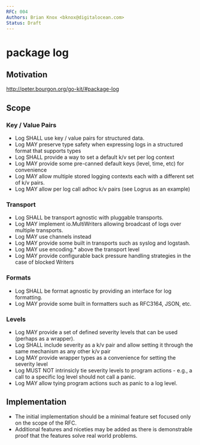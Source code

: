 ```yaml
---
RFC: 004
Authors: Brian Knox <bknox@digitalocean.com>
Status: Draft
---
```


# package log

## Motivation

http://peter.bourgon.org/go-kit/#package-log

## Scope

### Key / Value Pairs
*	Log SHALL use key / value pairs for structured data.
*	Log MAY preserve type safety when expressing logs in a structured format that supports types
*	Log SHALL provide a way to set a default k/v set per log context
*	Log MAY provide some pre-canned default keys (level, time, etc) for convenience
*	Log MAY allow multiple stored logging contexts each with a different set of k/v pairs.
*	Log MAY allow per log call adhoc k/v pairs (see Logrus as an example)

### Transport
*	Log SHALL be transport agnostic with pluggable transports.
*	Log MAY implement io.MultiWriters allowing broadcast of logs over multiple transports.
*	Log MAY use channels instead
*	Log MAY provide some built in transports such as syslog and logstash.
*	Log MAY use encoding.* above the transport level
*	Log MAY provide configurable back pressure handling strategies in the case of blocked Writers

### Formats
*	Log SHALL be format agnostic by providing an interface for log formatting.
*	Log MAY provide some built in formatters such as RFC3164, JSON, etc.

### Levels
*	Log MAY provide a set of defined severity levels that can be used (perhaps as a wrapper).
*	Log SHALL include severity as a k/v pair and allow setting it through the same mechanism as any other k/v pair
*	Log MAY provide wrapper types as a convenience for setting the severity level
*	Log MUST NOT intrinsicly tie severity levels to program actions - e.g., a call to a specific log level should not call a panic.
*	Log MAY allow tying program actions such as panic to a log level.

## Implementation

*	The initial implementation should be a minimal feature set focused only on the scope of the RFC.
*	Additional features and niceties may be added as there is demonstrable proof that the features solve real world problems.
